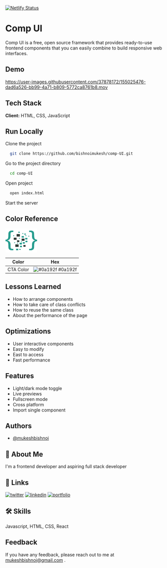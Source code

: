 [![Netlify Status](https://api.netlify.com/api/v1/badges/9b436619-500d-49e5-869b-4bea590e4eb1/deploy-status)](https://app.netlify.com/sites/comp-ui/deploys)

# Comp UI

Comp UI is a free, open source framework that provides 
ready-to-use frontend components that you can easily 
combine to build responsive web interfaces. 

## Demo
https://user-images.githubusercontent.com/37878172/155025476-dad6a526-bb99-4a71-b809-5772ca8761b8.mov

## Tech Stack

**Client:** HTML, CSS, JavaScript


## Run Locally

Clone the project

```bash
  git clone https://github.com/bishnoimukesh/comp-UI.git
```

Go to the project directory

```bash
  cd comp-UI
```

Open project

```bash
  open index.html
```

Start the server

## Color Reference
![Logo](https://github.com/bishnoimukesh/comp-UI/blob/development/images/Comp-ui.png)


| Color             | Hex                                                                |
| ----------------- | ------------------------------------------------------------------ |
| CTA Color | ![#0a192f](https://via.placeholder.com/10/0a192f?text=+) #0a192f |

## Lessons Learned 
- How to arrange components
- How to take care of class conflicts
- How to reuse the same class
- About the performance of the page


## Optimizations

- User interactive components
- Easy to modify
- East to access
- Fast performance



## Features

- Light/dark mode toggle
- Live previews
- Fullscreen mode
- Cross platform
- Import single component

## Authors
- [@mukeshbishnoi](https://www.github.com/bishnoimukesh)

## 🚀 About Me
I'm a frontend developer and aspiring full stack developer


## 🔗 Links
[![twitter](https://img.shields.io/badge/twitter-1DA1F2?style=for-the-badge&logo=twitter&logoColor=white)](https://twitter.com/_mukeshbishnoi)
[![linkedin](https://img.shields.io/badge/linkedin-0A66C2?style=for-the-badge&logo=linkedin&logoColor=white)](https://www.linkedin.com/in/bishnoimukesh/)
[![portfolio](https://img.shields.io/badge/my_portfolio-000?style=for-the-badge&logo=ko-fi&logoColor=white)](https://mukeshportfolio.netlify.app/)


## 🛠 Skills
Javascript, HTML, CSS, React

## Feedback

If you have any feedback, please reach out to me at mukeshbishnoi@gmail.com .

